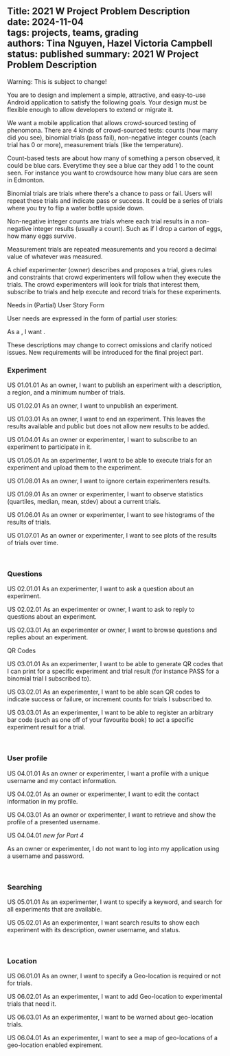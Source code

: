 Title: 2021 W Project Problem Description        
date: 2024-11-04    
tags: projects, teams, grading  
authors: Tina Nguyen, Hazel Victoria Campbell  
status: published
summary: 2021 W Project Problem Description    
----

Warning: This is subject to change!

You are to design and implement a simple, attractive, and easy-to-use Android application to satisfy the following goals. Your design must be flexible enough to allow developers to extend or migrate it.

We want a mobile application that allows crowd-sourced testing of phenomona. There are 4 kinds of crowd-sourced tests: counts (how many did you see), binomial trials (pass fail), non-negative integer counts (each trial has 0 or more), measurement trials (like the temperature).

Count-based tests are about how many of something a person observed, it could be blue cars. Everytime they see a blue car they add 1 to the count seen. For instance you want to crowdsource how many blue cars are seen in Edmonton.

Binomial trials are trials where there's a chance to pass or fail. Users will repeat these trials and indicate pass or success. It could be a series of trials where you try to flip a water bottle upside down.

Non-negative integer counts are trials where each trial results in a non-negative integer results (usually a count). Such as if I drop a carton of eggs, how many eggs survive.

Measurement trials are repeated measurements and you record a decimal value of whatever was measured.

A chief experimenter (owner) describes and proposes a trial, gives rules and constraints that crowd experimenters will follow when they execute the trials. The crowd experimenters will look for trials that interest them, subscribe to trials and help execute and record trials for these experiments.

Needs in (Partial) User Story Form

User needs are expressed in the form of partial user stories:

As a <role>, I want <goal>.

These descriptions may change to correct omissions and clarify noticed issues. New requirements will be introduced for the final project part.

### Experiment

US 01.01.01
As an owner, I want to publish an experiment with a description, a region, and a minimum number of trials.

US 01.02.01
As an owner, I want to unpublish an experiment.

US 01.03.01
As an owner, I want to end an experiment. This leaves the results available and public but does not allow new results to be added.

US 01.04.01
As an owner or experimenter, I want to subscribe to an experiment to participate in it.

US 01.05.01
As an experimenter, I want to be able to execute trials for an experiment and upload them to the experiment.

US 01.08.01
As an owner, I want to ignore certain experimenters results.

US 01.09.01
As an owner or experimenter, I want to observe statistics (quartiles, median, mean, stdev) about a current trials.

US 01.06.01
As an owner or experimenter, I want to see histograms of the results of trials.

US 01.07.01
As an owner or experimenter, I want to see plots of the results of trials over time.

<br>

### Questions

US 02.01.01
As an experimenter, I want to ask a question about an experiment.

US 02.02.01
As an experimenter or owner, I want to ask to reply to questions about an experiment.

US 02.03.01
As an experimenter or owner, I want to browse questions and replies about an experiment.

QR Codes

US 03.01.01
As an experimenter, I want to be able to generate QR codes that I can print for a specific experiment and trial result (for instance PASS for a binomial trial I subscribed to).

US 03.02.01
As an experimenter, I want to be able scan QR codes to indicate success or failure, or increment counts for trials I subscribed to.

US 03.03.01
As an experimenter, I want to be able to register an arbitrary bar code (such as one off of your favourite book) to act a specific experiment result for a trial.

<br>

### User profile

US 04.01.01
As an owner or experimenter, I want a profile with a unique username and my contact information.

US 04.02.01
As an owner or experimenter, I want to edit the contact information in my profile.

US 04.03.01
As an owner or experimenter, I want to retrieve and show the profile of a presented username.

US 04.04.01 *new for Part 4*

As an owner or experimenter, I do not want to log into my application using a username and password.

<br>

### Searching

US 05.01.01
As an experimenter, I want to specify a keyword, and search for all experiments that are available.

US 05.02.01
As an experimenter, I want search results to show each experiment with its description, owner username, and status.

<br>

### Location

US 06.01.01
As an owner, I want to specify a Geo-location is required or not for trials.

US 06.02.01
As an experimenter, I want to add Geo-location to experimental trials that need it.

US 06.03.01
As an experimenter, I want to be warned about geo-location trials.

US 06.04.01
As an experimenter, I want to see a map of geo-locations of a geo-location enabled expirement.